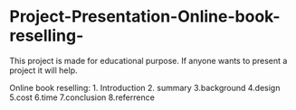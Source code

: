 # Project-Presentation-Online-book-reselling-
This project is made for educational purpose. If anyone wants to present a project it will help.

Online book reselling:
                      1. Introduction
                      2. summary
                      3.background
                      4.design
                      5.cost
                      6.time
                      7.conclusion
                      8.referrence
